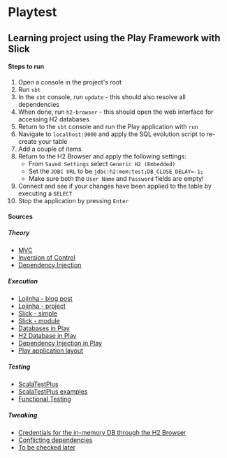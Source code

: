 # Playtest

## Learning project using the Play Framework with Slick

#### Steps to run

1. Open a console in the project's root
2. Run `sbt`
3. In the `sbt` console, run `update` - this should also resolve all dependencies
4. When done, run `h2-browser` - this should open the web interface for accessing H2 databases
5. Return to the `sbt` console and run the Play application with `run`
6. Navigate to `localhost:9000` and apply the SQL evolution script to re-create your table
7. Add a couple of items
8. Return to the H2 Browser and apply the following settings: 
    - From `Saved Settings` select `Generic H2 (Embedded)`
    - Set the `JDBC URL` to be `jdbc:h2:mem:test;DB_CLOSE_DELAY=-1;`
    - Make sure both the `User Name` and `Password` fields are empty!
9. Connect and see if your changes have been applied to the table by executing a `SELECT`
10. Stop the application by pressing `Enter`

#### Sources

##### Theory
- [MVC](https://en.wikipedia.org/wiki/Model%E2%80%93view%E2%80%93controller)
- [Inversion of Control](https://en.wikipedia.org/wiki/Inversion_of_control)
- [Dependency Injection](https://en.wikipedia.org/wiki/Dependency_injection)

##### Execution
- [Lojinha - blog post](https://www.toptal.com/scala/scaling-play-to-thousands-of-concurrent-requests)
- [Lojinha - project](https://github.com/jcranky/lojinha)
- [Slick - simple](https://github.com/playframework/play-samples/tree/2.7.x/play-scala-slick-example)
- [Slick - module](https://github.com/playframework/play-samples/tree/2.7.x/play-scala-isolated-slick-example)
- [Databases in Play](https://www.playframework.com/documentation/2.7.x/ScalaDatabase)
- [H2 Database in Play](https://www.playframework.com/documentation/2.7.x/Developing-with-the-H2-Database)
- [Dependency Injection in Play](https://www.playframework.com/documentation/2.7.x/ScalaDependencyInjection)
- [Play application layout](https://www.playframework.com/documentation/2.7.x/Anatomy)

##### Testing
- [ScalaTestPlus](https://github.com/playframework/scalatestplus-play)
- [ScalaTestPlus examples](https://github.com/scalatest/scalatestplus-play-sample-app/tree/master/test)
- [Functional Testing](https://www.playframework.com/documentation/2.7.x/ScalaFunctionalTestingWithScalaTest)

##### Tweaking
- [Credentials for the in-memory DB through the H2 Browser](https://stackoverflow.com/questions/24655684/spring-boot-default-h2-jdbc-connection-and-h2-console/24727653#comment42814950_24727653) 
- [Conflicting dependencies](https://github.com/playframework/playframework/issues/7832#issuecomment-336014319)
- [To be checked later](https://www.playframework.com/documentation/2.7.x/ModuleDirectory)